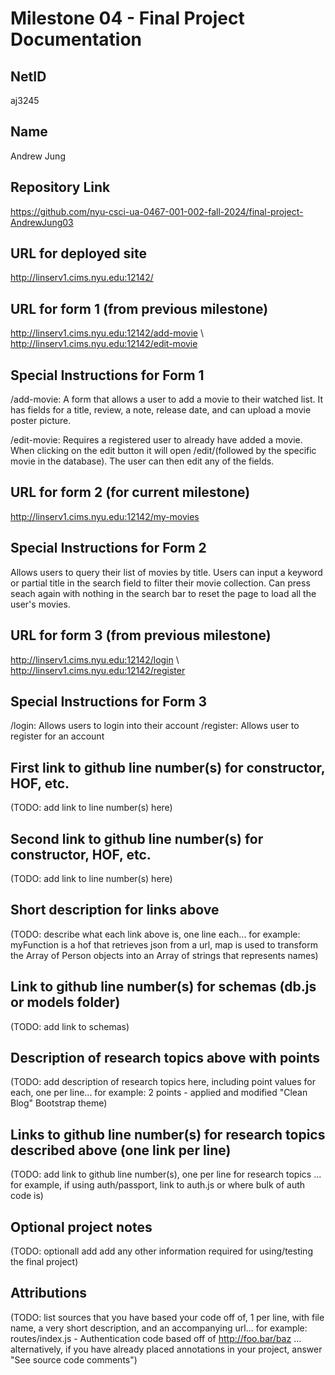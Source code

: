 Milestone 04 - Final Project Documentation
===

NetID
---
aj3245

Name
---
Andrew Jung

Repository Link
---
https://github.com/nyu-csci-ua-0467-001-002-fall-2024/final-project-AndrewJung03

URL for deployed site 
---
http://linserv1.cims.nyu.edu:12142/

URL for form 1 (from previous milestone) 
---
http://linserv1.cims.nyu.edu:12142/add-movie
\\
http://linserv1.cims.nyu.edu:12142/edit-movie 

Special Instructions for Form 1
---
/add-movie: A form that allows a user to add a movie to their watched list. It has fields for a title, review, a note, release date, and can upload a movie poster picture.

/edit-movie: Requires a registered user to already have added a movie. When clicking on the edit button it will open /edit/(followed by the specific movie in the database). The user can then edit any of the fields.

URL for form 2 (for current milestone)
---
http://linserv1.cims.nyu.edu:12142/my-movies

Special Instructions for Form 2
---
Allows users to query their list of movies by title. Users can input a keyword or partial title in the search field to filter their movie collection. Can press seach again with nothing in the search bar to reset the page to load all the user's movies.

URL for form 3 (from previous milestone) 
---
http://linserv1.cims.nyu.edu:12142/login 
\\
http://linserv1.cims.nyu.edu:12142/register

Special Instructions for Form 3
---
/login: Allows users to login into their account
/register: Allows user to register for an account

First link to github line number(s) for constructor, HOF, etc.
---
(TODO: add link to line number(s) here) 

Second link to github line number(s) for constructor, HOF, etc.
---
(TODO: add link to line number(s) here) 

Short description for links above
---
(TODO: describe what each link above is, one line each... for example: myFunction is a hof that retrieves json from a url, map is used to transform the Array of Person objects into an Array of strings that represents names)

Link to github line number(s) for schemas (db.js or models folder)
---
(TODO: add link to schemas)

Description of research topics above with points
---
(TODO: add description of research topics here, including point values for each, one per line... for example: 2 points - applied and modified "Clean Blog" Bootstrap theme)

Links to github line number(s) for research topics described above (one link per line)
---
(TODO: add link to github line number(s), one per line for research topics ... for example, if using auth/passport, link to auth.js or where bulk of auth code is)

Optional project notes 
--- 
(TODO: optionall add add any other information required for using/testing the final project)

Attributions
---
(TODO:  list sources that you have based your code off of, 1 per line, with file name, a very short description, and an accompanying url... for example: routes/index.js - Authentication code based off of http://foo.bar/baz ... alternatively, if you have already placed annotations in your project, answer "See source code comments")
